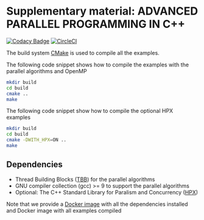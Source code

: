 # Supplementary material: ADVANCED PARALLEL PROGRAMMING IN C++

[![Codacy Badge](https://app.codacy.com/project/badge/Grade/1c51042683ed4bcdb06cea617118e7be)](https://www.codacy.com/gh/diehlpk/modern-cpp-examples/dashboard?utm_source=github.com&amp;utm_medium=referral&amp;utm_content=diehlpk/modern-cpp-examples&amp;utm_campaign=Badge_Grade) [![CircleCI](https://circleci.com/gh/diehlpk/modern-cpp-examples.svg?style=shield)](https://github.com/diehlpk/modern-cpp-examples)

The build system [CMake](https://cmake.org/) is used to compile all the examples. 

The following code snippet shows how to compile the examples with the parallel algorithms and OpenMP

```bash
mkdir build
cd build
cmake ..
make
```

The following code snippet show how to compile the optional HPX examples


```bash
mkdir build
cd build
cmake -DWITH_HPX=ON ..
make
```

## Dependencies

* Thread Building Blocks ([TBB](https://github.com/oneapi-src/oneTBB)) for the parallel algorithms
* GNU compiler collection (gcc) >= 9 to support the parallel algorithms
* Optional: The C++ Standard Library for Paralism and Concurrency ([HPX](https://github.com/STEllAR-GROUP/hpx)) 

Note that we provide a [Docker image](https://hub.docker.com/repository/registry-1.docker.io/diehlpk/siam-review-base/tags?page=1&ordering=last_updated) with all the dependencies installed and Docker image with all examples compiled 
